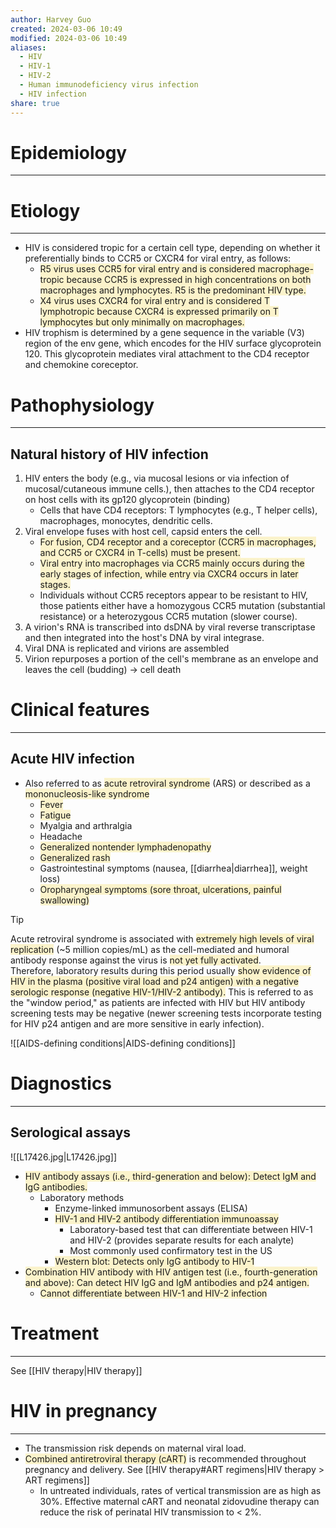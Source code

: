 ```yaml
---
author: Harvey Guo
created: 2024-03-06 10:49
modified: 2024-03-06 10:49
aliases:
  - HIV
  - HIV-1
  - HIV-2
  - Human immunodeficiency virus infection
  - HIV infection
share: true
---
```

# Epidemiology
---


# Etiology
---
- HIV is considered tropic for a certain cell type, depending on whether it preferentially binds to CCR5 or CXCR4 for viral entry, as follows:
	- <span style="background:rgba(240, 200, 0, 0.2)">R5 virus uses CCR5 for viral entry and is considered macrophage-tropic because CCR5 is expressed in high concentrations on both macrophages and lymphocytes.  R5 is the predominant HIV type.</span>
	- <span style="background:rgba(240, 200, 0, 0.2)">X4 virus uses CXCR4 for viral entry and is considered T lymphotropic because CXCR4 is expressed primarily on T lymphocytes but only minimally on macrophages.</span>
- HIV trophism is determined by a gene sequence in the variable (V3) region of the env gene, which encodes for the HIV surface glycoprotein 120.  This glycoprotein mediates viral attachment to the CD4 receptor and chemokine coreceptor.

# Pathophysiology
---
## Natural history of HIV infection
1. HIV enters the body (e.g., via mucosal lesions or via infection of mucosal/cutaneous immune cells.), then attaches to the CD4 receptor on host cells with its gp120 glycoprotein (binding)
	- Cells that have CD4 receptors: T lymphocytes (e.g., T helper cells), macrophages, monocytes, dendritic cells.
2. Viral envelope fuses with host cell, capsid enters the cell.
	- <span style="background:rgba(240, 200, 0, 0.2)">For fusion, CD4 receptor and a coreceptor (CCR5 in macrophages, and CCR5 or CXCR4 in T-cells) must be present.</span>
	- <span style="background:rgba(240, 200, 0, 0.2)">Viral entry into macrophages via CCR5 mainly occurs during the early stages of infection, while entry via CXCR4 occurs in later stages.</span>
	- Individuals without CCR5 receptors appear to be resistant to HIV, those patients either have a homozygous CCR5 mutation (substantial resistance) or a heterozygous CCR5 mutation (slower course).
3. A virion's RNA is transcribed into dsDNA by viral reverse transcriptase and then integrated into the host's DNA by viral integrase.
4. Viral DNA is replicated and virions are assembled
5. Virion repurposes a portion of the cell's membrane as an envelope and leaves the cell (budding) → cell death

# Clinical features
---
## Acute HIV infection
- Also referred to as <span style="background:rgba(240, 200, 0, 0.2)">acute retroviral syndrome</span> (ARS) or described as a <span style="background:rgba(240, 200, 0, 0.2)">mononucleosis-like syndrome </span>
	- <span style="background:rgba(240, 200, 0, 0.2)">Fever</span>
	- <span style="background:rgba(240, 200, 0, 0.2)">Fatigue</span>
	- Myalgia and arthralgia
	- Headache
	- <span style="background:rgba(240, 200, 0, 0.2)">Generalized nontender lymphadenopathy </span>
	- <span style="background:rgba(240, 200, 0, 0.2)">Generalized rash </span>
	- Gastrointestinal symptoms (nausea, [[diarrhea|diarrhea]], weight loss)
	- <span style="background:rgba(240, 200, 0, 0.2)">Oropharyngeal symptoms (sore throat, ulcerations, painful swallowing)</span>

>[!tip] 
>Acute retroviral syndrome is associated with <span style="background:rgba(240, 200, 0, 0.2)">extremely high levels of viral replication</span> (~5 million copies/mL) as the cell-mediated and humoral antibody response against the virus is <span style="background:rgba(240, 200, 0, 0.2)">not yet fully activated</span>.  
>Therefore, laboratory results during this period usually <span style="background:rgba(240, 200, 0, 0.2)">show evidence of HIV in the plasma (positive viral load and p24 antigen) with a negative serologic response (negative HIV-1/HIV-2 antibody).</span>
>This is referred to as the "window period," as patients are infected with HIV but HIV antibody screening tests may be negative (newer screening tests incorporate testing for HIV p24 antigen and are more sensitive in early infection).

![[AIDS-defining conditions|AIDS-defining conditions]]

# Diagnostics
---
## Serological assays
![[L17426.jpg|L17426.jpg]]
- <span style="background:rgba(240, 200, 0, 0.2)">HIV antibody assays (i.e., third-generation and below): Detect IgM and IgG antibodies.</span>
	- Laboratory methods
		- Enzyme-linked immunosorbent assays (ELISA)
		- <span style="background:rgba(240, 200, 0, 0.2)">HIV-1 and HIV-2 antibody differentiation immunoassay</span>
			- Laboratory-based test that can differentiate between HIV-1 and HIV-2 (provides separate results for each analyte)
			- Most commonly used confirmatory test in the US
		- <span style="background:rgba(240, 200, 0, 0.2)">Western blot: Detects only IgG antibody to HIV-1</span>
- <span style="background:rgba(240, 200, 0, 0.2)">Combination HIV antibody with HIV antigen test (i.e., fourth-generation and above): Can detect HIV IgG and IgM antibodies and p24 antigen.</span>
	- <span style="background:rgba(240, 200, 0, 0.2)">Cannot differentiate between HIV-1 and HIV-2 infection</span>

# Treatment
---
See [[HIV therapy|HIV therapy]]

# HIV in pregnancy
---
- The transmission risk depends on maternal viral load.
- <span style="background:rgba(240, 200, 0, 0.2)">Combined antiretroviral therapy (cART)</span> is recommended throughout pregnancy and delivery. See [[HIV therapy#ART regimens|HIV therapy > ART regimens]]
	- In untreated individuals, rates of vertical transmission are as high as 30%. Effective maternal cART and neonatal zidovudine therapy can reduce the risk of perinatal HIV transmission to < 2%.
